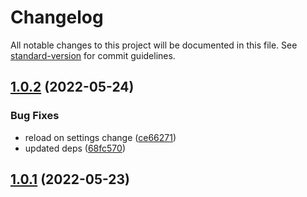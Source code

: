 # Changelog

All notable changes to this project will be documented in this file. See [standard-version](https://github.com/conventional-changelog/standard-version) for commit guidelines.

## [1.0.2](https://github.com/Akylas/pbexcel2pdf/compare/v1.0.1...v1.0.2) (2022-05-24)


### Bug Fixes

* reload on settings change ([ce66271](https://github.com/Akylas/pbexcel2pdf/commit/ce662712bd984eb106945d66c6651f549bbf65fc))
* updated deps ([68fc570](https://github.com/Akylas/pbexcel2pdf/commit/68fc570660ce29b65073cc898e7aecfd13842b61))



## [1.0.1](https://github.com/Akylas/pbexcel2pdf/compare/v0.0.0...v1.0.1) (2022-05-23)
